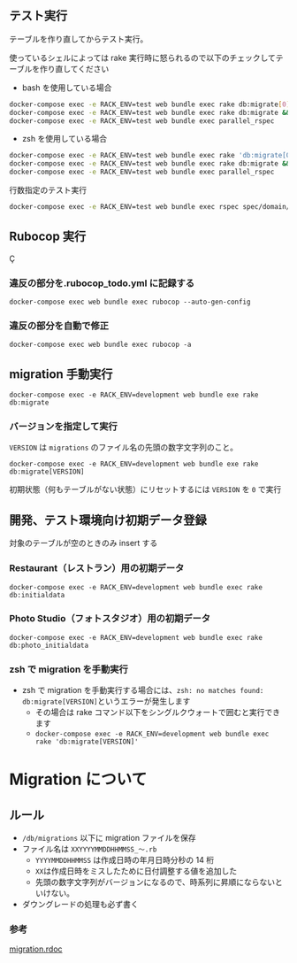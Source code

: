 ## テスト実行

テーブルを作り直してからテスト実行。

使っているシェルによっては rake 実行時に怒られるので以下のチェックしてテーブルを作り直してください

- bash を使用している場合

```bash
docker-compose exec -e RACK_ENV=test web bundle exec rake db:migrate[0] &&
docker-compose exec -e RACK_ENV=test web bundle exec rake db:migrate &&
docker-compose exec -e RACK_ENV=test web bundle exec parallel_rspec
```

- zsh を使用している場合

```zsh
docker-compose exec -e RACK_ENV=test web bundle exec rake 'db:migrate[0]' &&
docker-compose exec -e RACK_ENV=test web bundle exec rake db:migrate &&
docker-compose exec -e RACK_ENV=test web bundle exec parallel_rspec
```

行数指定のテスト実行

```bash
docker-compose exec -e RACK_ENV=test web bundle exec rspec spec/domain/repository/restaurant_repository_spec.rb:1006
```

## Rubocop 実行

Ç

### 違反の部分を.rubocop_todo.yml に記録する

`docker-compose exec web bundle exec rubocop --auto-gen-config`

### 違反の部分を自動で修正

`docker-compose exec web bundle exec rubocop -a`

## migration 手動実行

`docker-compose exec -e RACK_ENV=development web bundle exe rake db:migrate`

### バージョンを指定して実行

`VERSION` は `migrations` のファイル名の先頭の数字文字列のこと。

`docker-compose exec -e RACK_ENV=development web bundle exe rake db:migrate[VERSION]`

初期状態（何もテーブルがない状態）にリセットするには `VERSION` を `0` で実行

## 開発、テスト環境向け初期データ登録

対象のテーブルが空のときのみ insert する

### Restaurant（レストラン）用の初期データ

`docker-compose exec -e RACK_ENV=development web bundle exec rake db:initialdata`

### Photo Studio（フォトスタジオ）用の初期データ

`docker-compose exec -e RACK_ENV=development web bundle exec rake db:photo_initialdata`

### zsh で migration を手動実行

- zsh で migration を手動実行する場合には、`zsh: no matches found: db:migrate[VERSION]`というエラーが発生します
  - その場合は rake コマンド以下をシングルクウォートで囲むと実行できます
  - `docker-compose exec -e RACK_ENV=development web bundle exec rake 'db:migrate[VERSION]'`

# Migration について

## ルール

- `/db/migrations` 以下に migration ファイルを保存
- ファイル名は `XXYYYYMMDDHHMMSS_〜.rb`
  - `YYYYMMDDHHMMSS` は作成日時の年月日時分秒の 14 桁
  - `XX`は作成日時をミスしたために日付調整する値を追加した
  - 先頭の数字文字列がバージョンになるので、時系列に昇順にならないといけない。
- ダウングレードの処理も必ず書く

### 参考

[migration.rdoc](http://sequel.jeremyevans.net/rdoc/files/doc/migration_rdoc.html)
